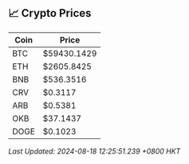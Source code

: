 ## 📈 Crypto Prices

| Coin | Price |
| ---- | ----- |
| BTC | $59430.1429 |
| ETH | $2605.8425 |
| BNB | $536.3516 |
| CRV | $0.3117 |
| ARB | $0.5381 |
| OKB | $37.1437 |
| DOGE | $0.1023 |

_Last Updated: 2024-08-18 12:25:51.239 +0800 HKT_